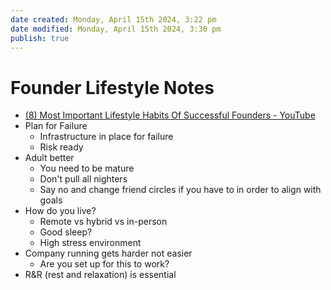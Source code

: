```yaml
---
date created: Monday, April 15th 2024, 3:22 pm
date modified: Monday, April 15th 2024, 3:30 pm
publish: true
---
```


# Founder Lifestyle Notes
- [(8) Most Important Lifestyle Habits Of Successful Founders - YouTube](https://www.youtube.com/watch?v=0IShllkCHtY&list=WL&index=2)
- Plan for Failure
	- Infrastructure in place for failure
	- Risk ready
- Adult better
	- You need to be mature
	- Don't pull all nighters
	- Say no and change friend circles if you have to in order to align with goals
- How do you live?
	- Remote vs hybrid vs in-person
	- Good sleep?
	- High stress environment
- Company running gets harder not easier
	- Are you set up for this to work?
- R&R (rest and relaxation) is essential

